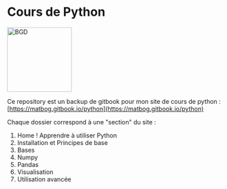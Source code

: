 # Cours de Python 

<img width="150" alt="BGD" src="https://github.com/user-attachments/assets/3ae0cb08-62dd-4a47-bf66-932e3bc251c3" />

Ce repository est un backup de gitbook pour mon site de cours de python : [https://matbog.gitbook.io/python](https://matbog.gitbook.io/python)

Chaque dossier correspond à une "section" du site : 

1. Home ! Apprendre à utiliser Python
2. Installation et Principes de base
3. Bases
4. Numpy
5. Pandas
6. Visualisation
7. Utilisation avancée
